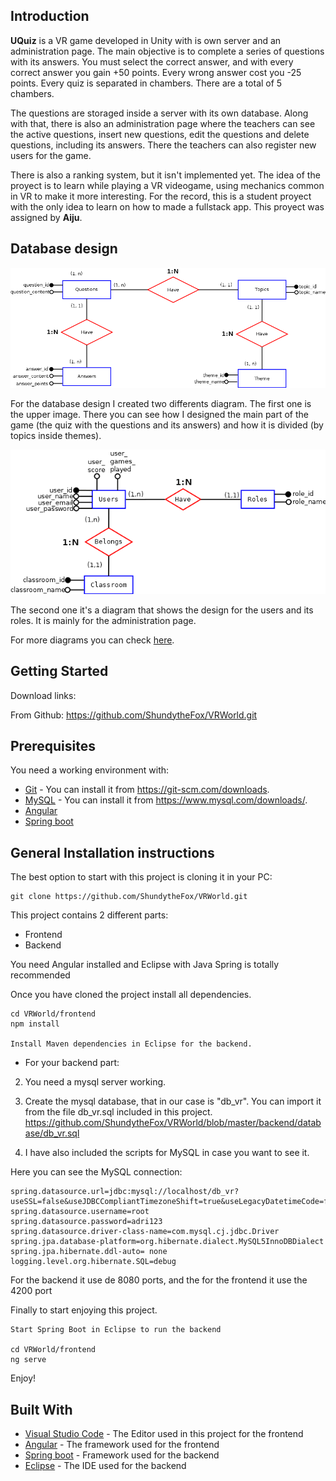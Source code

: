 ## Introduction

**UQuiz** is a VR game developed in Unity with is own server and an administration page. The main objective is to complete a series of questions with its answers.
You must select the correct answer, and with every correct answer you gain +50 points. Every wrong answer cost you -25 points. Every quiz is separated in chambers.
There are a total of 5 chambers.

The questions are storaged inside a server with its own database. Along with that, there is also an administration page where the teachers can see the active questions,
insert new questions, edit the questions and delete questions, including its answers. There the teachers can also register new users for the game.

There is also a ranking system, but it isn't implemented yet. The idea of the proyect is to learn while playing a VR videogame, using mechanics common in VR to 
make it more interesting. For the record, this is a student proyect with the only idea to learn on how to made a fullstack app. This proyect was assigned by **Aiju**.

## Database design

![Create Project](/server/database/relational-diagram.png)

For the database design I created two differents diagram. The first one is the upper image. There you can see how I designed the main part of the game (the quiz with the
questions and its answers) and how it is divided (by topics inside themes).

![Create Project](/server/database/users_permissions_diagram.png)

The second one it's a diagram that shows the design for the users and its roles. It is mainly for the administration page.

For more diagrams you can check [here](/server/database).

## Getting Started

Download links:

From Github: https://github.com/ShundytheFox/VRWorld.git

## Prerequisites

You need a working environment with:
* [Git](https://git-scm.com) - You can install it from https://git-scm.com/downloads.
* [MySQL](https://www.mysql.com) - You can install it from https://www.mysql.com/downloads/.
* [Angular](https://angular.io/)
* [Spring boot](https://spring.io/projects/spring-boot)

## General Installation instructions

The best option to start with this project is cloning it in your PC:

```
git clone https://github.com/ShundytheFox/VRWorld.git
```

This project contains 2 different parts:
* Frontend
* Backend

You need Angular installed and Eclipse with Java Spring is totally recommended

Once you have cloned the project install all dependencies.

```
cd VRWorld/frontend
npm install

Install Maven dependencies in Eclipse for the backend.
```

* For your backend part:

2. You need a mysql server working.

3. Create the mysql database, that in our case is "db_vr". You can import it from the file db_vr.sql included in this project. https://github.com/ShundytheFox/VRWorld/blob/master/backend/database/db_vr.sql

4. I have also included the scripts for MySQL in case you want to see it.

Here you can see the MySQL connection:

```
spring.datasource.url=jdbc:mysql://localhost/db_vr?useSSL=false&useJDBCCompliantTimezoneShift=true&useLegacyDatetimeCode=false&serverTimezone=UTC&allowPublicKeyRetrieval=true
spring.datasource.username=root
spring.datasource.password=adri123
spring.datasource.driver-class-name=com.mysql.cj.jdbc.Driver
spring.jpa.database-platform=org.hibernate.dialect.MySQL5InnoDBDialect
spring.jpa.hibernate.ddl-auto= none
logging.level.org.hibernate.SQL=debug
````

For the backend it use de 8080 ports, and the for the frontend it use the 4200 port


Finally to start enjoying this project.

```
Start Spring Boot in Eclipse to run the backend

cd VRWorld/frontend
ng serve
```

Enjoy!


## Built With

* [Visual Studio Code](https://code.visualstudio.com/) - The Editor used in this project for the frontend
* [Angular](https://angular.io/) - The framework used for the frontend
* [Spring boot](https://spring.io/projects/spring-boot) - Framework used for the backend
* [Eclipse](https://www.eclipse.org/ide/) - The IDE used for the backend
